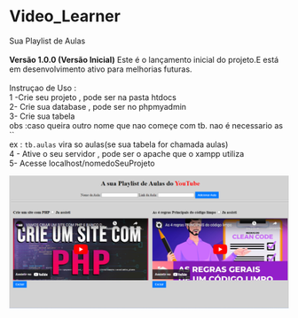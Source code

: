 # Video_Learner
Sua Playlist de Aulas 
<br>
<br>
**Versão 1.0.0 (Versão Inicial)**
Este é o lançamento inicial do projeto.E está em desenvolvimento ativo para melhorias futuras.
<br>
<br>
Instruçao de Uso :
<br>
1 -Crie seu projeto , pode ser na pasta htdocs 
<br>
2- Crie sua database , pode ser no phpmyadmin
<br>
3- Crie sua tabela 
<br>
obs :caso queira outro nome que nao começe com tb. nao é necessario as `` 
<br>
ex : `tb.aulas` vira so aulas(se sua tabela for chamada aulas) 
<br>
4 - Ative o seu servidor , pode ser o apache que o xampp utiliza
<br>
5- Acesse localhost/nomedoSeuProjeto 

![Texto Alternativo](https://github.com/ianmarcel/Video_Learner/blob/1f11b19f1e177d373e0d58055c57c3b22a95d128/Capa.png)


